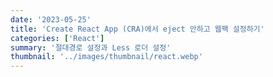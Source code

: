 ```yaml
---
date: '2023-05-25'
title: 'Create React App (CRA)에서 eject 안하고 웹팩 설정하기'
categories: ['React']
summary: '절대경로 설정과 Less 로더 설정'
thumbnail: '../images/thumbnail/react.webp'
---
```


